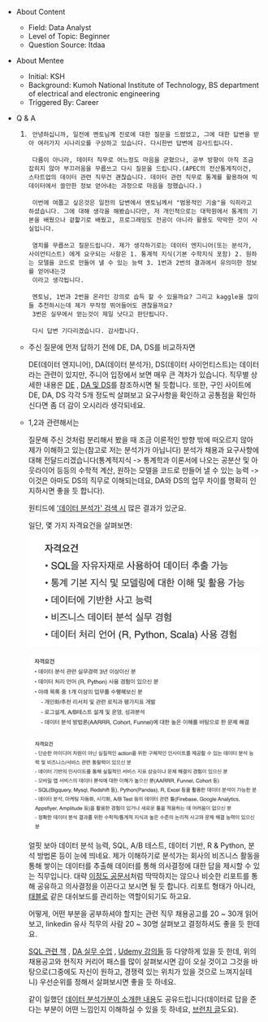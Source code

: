- About Content
    - Field: Data Analyst
    - Level of Topic: Beginner
    - Question Source: Itdaa

- About Mentee
    - Initial: KSH
    - Background: Kumoh National Institute of Technology, BS department of
      electrical and electronic engineering
    - Triggered By: Career

- Q & A
    1. ```
        안녕하십니까, 일전에 멘토님께 진로에 대한 질문을 드렸었고, 그에 대한 답변을 받아 여러가지 시나리오를 구상하고 있습니다. 다시한번 답변에 감사드립니다.

        다름이 아니라, 데이터 직무로 어느정도 마음을 굳혔으나, 공부 방향이 아직 조금 잡히지 않아 부끄러움을 무릅쓰고 다시 질문을 드립니다.(APEC의 전산통계직이건, 스타트업의 데이터 관련 직무건 괜찮습니다. 데이터 관련 직무로 통계를 활용하여 빅데이터에서 쓸만한 정보 얻어내는 과정으로 마음을 정했습니다.)

        이번에 여쭙고 싶은것은 일전의 답변에서 멘토님께서 "범용적인 기술"을 익히라고 하셨습니다. 그에 대해 생각을 해봤습니다만, 저 개인적으로는 대학원에서 통계의 기본을 배웠으나 겉핥기로 배웠고, 프로그래밍도 전공이 아니라 활용도 막막한 것이 사실입니다.

        염치를 무릅쓰고 질문드립니다. 제가 생각하기로는 데이터 엔지니어(또는 분석가, 사이언티스트) 에게 요구되는 사항은 1. 통계적 지식(기본 수학지식 포함) 2. 원하는 모델을 코드로 만들어 낼 수 있는 능력 3. 1번과 2번의 결과에서 유의미한 정보를 얻어내는것
        이라고 생각됩니다.

        멘토님, 1번과 2번을 온라인 강의로 습득 할 수 있을까요? 그리고 kaggle을 많이들 추천하시는데 제가 무작정 뛰어들어도 괜찮을까요?
        3번은 실무에서 얻는것이 제일 낫다고 판단됩니다.

        다시 답변 기다리겠습니다. 감사합니다.
        ```

    - 주신 질문에 먼저 답하기 전에 DE, DA, DS를 비교하자면

      DE(데이터 엔지니어), DA(데이터 분석가), DS(데이터 사이언티스트)는 데이터라는 관련이 있지만, 주니어 입장에서 보면 매우 큰
      격차가 있습니다. 직무별 상세한
      내용은 [DE](https://github.com/kadensungbincho/mentoring/blob/master/191019_%EB%8D%B0%EC%9D%B4%ED%84%B0%20%EC%97%94%EC%A7%80%EB%8B%88%EC%96%B4%EB%A1%9C%EC%84%9C%EC%9D%98%20%ED%95%84%EC%88%98%20%EC%97%AD%EB%9F%89.md)
      , [DA 및 DS](https://github.com/kadensungbincho/mentoring/blob/master/191104_%EB%8C%80%ED%95%99%EC%9B%90%EA%B0%80%EB%8A%94%EA%B2%8C_%ED%95%84%EC%9A%94%ED%95%A0%EA%B9%8C%EC%9A%94%3F.md)를
      참조하시면 될 듯합니다. 또한, 구인 사이트에 DE, DA, DS 각각 5개 정도씩 살펴보고 요구사항을 확인하고 공통점을 확인하신다면
      좀 더 감이 오시리라 생각되네요.

    - 1,2과 관련해서는

      질문해 주신 것처럼 분리해서 봤을 때 조금 이론적인 방향 밖에 떠오르지 않아 제가 이해하고 있는(참고로 저는 분석가가 아닙니다)
      분석가 채용과 요구사항에 대해 전달드리겠습니다(통계적지식 -> 통계학과 이론서에 나오는 공분산 및 아웃라이어 등등의 수학적 계산,
      원하는 모델을 코드로 만들어 낼 수 있는 능력 -> 이것은 아마도 DS의 직무로 이해되는데요, DA와 DS의 업무 차이를 명확히
      인지하시면 좋을 듯 합니다).

      원티드에 ['데이터 분석가' 검색 시](https://www.wanted.co.kr/search?query=%EB%8D%B0%EC%9D%B4%ED%84%B0%20%EB%B6%84%EC%84%9D%EA%B0%80)
      많은 결과가 있군요.

      일단, 몇 가지 자격요건을 살펴보면:

      ![자격요건1](/assets/200408/1.png)

      ![자격요건2](/assets/200408/2.png)

      ![자격요건3](/assets/200408/3.png)

      얼핏 보아 데이터 분석 능력, SQL, A/B 테스트, 데이터 기반, R & Python, 분석 방법론 등이 눈에 띄네요. 제가
      이해하기로 분석가는 회사의 비즈니스 활동을 통해 쌓이는 데이터를 추출해 데이터를 통해 의사결정에 대한 답을 제시할 수 있는
      직무입니다.
      대략 [이정도 공문서](https://blog.naver.com/PostView.nhn?blogId=templeuniv&logNo=221433964176&categoryNo=67&parentCategoryNo=76&viewDate=&currentPage=1&postListTopCurrentPage=1&from=postView)처럼
      딱딱하지는 않으나 비슷한 리포트를 통해 공유하고 의사결정을 이끈다고 보시면 될 듯 합니다. 리포트 형태가
      아니라, [태블로](https://www.tableau.com/products/dashboard-starters) 같은 대쉬보드를
      관리하는 역할이되기도 하고요.

      어떻게, 어떤 부분을 공부하셔야 할지는 관련 직무 채용공고를 20 ~ 30개 읽어보고, linkedin 유사 직무의 사람 20 ~
      30명 살펴보고 결정하셔도 좋을 듯 한데요.

      [SQL 관련 책](http://www.hanbit.co.kr/store/books/look.php?p_code=B8585882565)
      , [DA 실무 수업](https://blog.naver.com/PostView.nhn?blogId=dsschoolofficial&logNo=221489857256&redirect=Dlog&widgetTypeCall=true&directAccess=false)
      , [Udemy 강의들](https://www.udemy.com/course/learning-python-for-data-analysis-and-visualization/)
      등 다양하게 있을 듯 한데, 위의 채용공고와 현직자 커리어 패스를 많이 살펴보시면 감이 오실 것이고 그것을 바탕으로(그중에도 자신이
      원하고, 경쟁력 있는 위치가 있을 것으로 느껴지실테니) 우선순위를 정해서 살펴보시면 좋을 듯 하네요.

      같이 일했던 [데이터 분석가분이 소개한 내용](https://www.youtube.com/watch?v=ItfrOqII0HA)도
      공유드립니다(데이터로 답을 준다는 부분이 어떤 느낌인지 이해하실 수 있을 듯
      하네요, [브런치 글](https://brunch.co.kr/@alexsuh#articles)도요).




